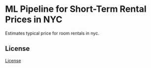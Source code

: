 # ML Pipeline for Short-Term Rental Prices in NYC
Estimates typical price for room rentals in nyc.

## License

[License](LICENSE.txt)
